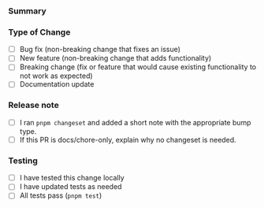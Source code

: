 ### Summary
<!-- What changed and why -->

### Type of Change
- [ ] Bug fix (non-breaking change that fixes an issue)
- [ ] New feature (non-breaking change that adds functionality) 
- [ ] Breaking change (fix or feature that would cause existing functionality to not work as expected)
- [ ] Documentation update

### Release note
- [ ] I ran `pnpm changeset` and added a short note with the appropriate bump type.
- [ ] If this PR is docs/chore-only, explain why no changeset is needed.

### Testing
- [ ] I have tested this change locally
- [ ] I have updated tests as needed
- [ ] All tests pass (`pnpm test`)

<!-- 
For changeset guidance:
- `patch` for bug fixes, small improvements
- `minor` for new features, backwards-compatible changes  
- `major` for breaking changes

Run: pnpm changeset
Choose the bump type and write a brief description for the changelog.
-->